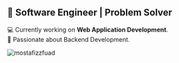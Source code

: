 ## 👋 Software Engineer | Problem Solver

💻 Currently working on **Web Application Development**.<br>
🎨 Passionate about Backend Development.<br>

<p align="left"> <img src="https://komarev.com/ghpvc/?username=mostafizzfuad&label=Profile%20views&color=0e75b6&style=flat" alt="mostafizzfuad" /> </p>

